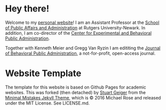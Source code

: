 # Hey there!
Welcome to my [personal website](http://www.sebastianjilke.net)!  I am an Assistant Professor at the [School of Public Affairs and Administration](https://spaa.newark.rutgers.edu) at Rutgers University-Newark.  In addition, I am co-director of the [Center for Experimental and Behavioral Public Administration](https://spaa.newark.rutgers.edu/cebpa).

Together with Kenneth Meier and Gregg Van Ryzin I am edititing the [Journal of Behavioral Public Administration](http://www.journal-bpa.org), a not-for-profit, open-access journal.



# Website Template
The template for this website is based on Github Pages for academic websites. This was forked (then detached) by [Stuart Geiger](https://github.com/staeiou) from the [Minimal Mistakes Jekyll Theme](https://mmistakes.github.io/minimal-mistakes/), which is © 2016 Michael Rose and released under the MIT License. See LICENSE.md.
